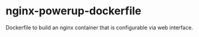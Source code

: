 # nginx-powerup-dockerfile
Dockerfile to build an nginx container that is configurable via web interface.
